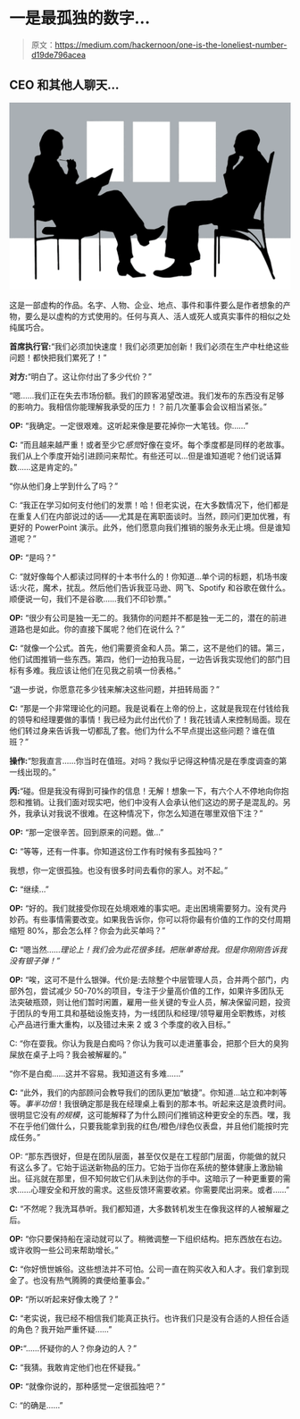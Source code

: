# 一是最孤独的数字…

> 原文：<https://medium.com/hackernoon/one-is-the-loneliest-number-d19de796acea>

## CEO 和其他人聊天…

![](img/92b19d6757dc3203ae456298fc5ed012.png)

这是一部虚构的作品。名字、人物、企业、地点、事件和事件要么是作者想象的产物，要么是以虚构的方式使用的。任何与真人、活人或死人或真实事件的相似之处纯属巧合。

**首席执行官:**“我们必须加快速度！我们必须更加创新！我们必须在生产中杜绝这些问题！都快把我们累死了！”

**对方:**“明白了。这让你付出了多少代价？”

“嗯……我们正在失去市场份额。我们的顾客渴望改进。我们发布的东西没有足够的影响力。我相信你能理解我承受的压力！？前几次董事会会议相当紧张。”

**OP:** “我确定。一定很艰难。这听起来像是要花掉你一大笔钱。你……”

**C:** “而且越来越严重！或者至少它*感觉*好像在变坏。每个季度都是同样的老故事。我们从上个季度开始引进顾问来帮忙。有些还可以…但是谁知道呢？他们说话算数……这是肯定的。”

“你从他们身上学到什么了吗？”

C: “我正在学习如何支付他们的发票！哈！但老实说，在大多数情况下，他们都是在重复人们在内部说过的话——尤其是在离职面谈时。当然，顾问们更加优雅，有更好的 PowerPoint 演示。此外，他们愿意向我们推销的服务永无止境。但是谁知道呢？”

**OP:** “是吗？”

C: “就好像每个人都读过同样的十本书什么的！你知道…单个词的标题，机场书废话:火花，魔术，扰乱。然后他们告诉我亚马逊、网飞、Spotify 和谷歌在做什么。顺便说一句，我们不是谷歌……我们不印钞票。”

**OP:** “很少有公司是独一无二的。我猜你的问题并不都是独一无二的，潜在的前进道路也是如此。你的直接下属呢？他们在说什么？”

**C:** “就像一个公式。首先，他们需要资金和人员。第二，这不是他们的错。第三，他们试图推销一些东西。第四，他们一边拍我马屁，一边告诉我实现他们的部门目标有多难。我应该让他们在见我之前填一份表格。”

“退一步说，你愿意花多少钱来解决这些问题，并扭转局面？”

**C:** “那是一个非常理论化的问题。我是说看在上帝的份上，这就是我现在付钱给我的领导和经理要做的事情！我已经为此付出代价了！我花钱请人来控制局面。现在他们转过身来告诉我一切都乱了套。他们为什么不早点提出这些问题？谁在值班？”

**操作:**“恕我直言……你当时在值班。对吗？我似乎记得这种情况是在季度调查的第一线出现的。”

**丙:**“碰。但是我没有得到可操作的信息！无解！想象一下，有六个人不停地向你抱怨和推销。让我们面对现实吧，他们中没有人会承认他们这边的房子是混乱的。另外，我承认对我说不很难。在这种情况下，你怎么知道在哪里双倍下注？”

**OP:** “那一定很辛苦。回到原来的问题。做…”

**C:** “等等，还有一件事。你知道这份工作有时候有多孤独吗？”

我想，你一定很孤独。也没有很多时间去看你的家人。对不起。”

**C:** “继续…”

**OP:** “好的。我们就接受你现在处境艰难的事实吧。走出困境需要努力。没有灵丹妙药。有些事情需要改变。如果我告诉你，你可以将你最有价值的工作的交付周期缩短 80%，那会怎么样？你会为此买单吗？”

**C:** “嗯当然……*理论上！我们会为此花很多钱。把账单寄给我。但是你刚刚告诉我没有银子弹！”*

**OP:** “唉，这可不是什么银弹。代价是:去除整个中层管理人员，合并两个部门，内部外包，尝试减少 50-70%的项目，专注于少量高价值的工作，如果许多团队无法突破瓶颈，则让他们暂时闲置，雇用一些关键的专业人员，解决保留问题，投资于团队的专用工具和基础设施支持，为一线团队和经理/领导雇用全职教练，对核心产品进行重大重构，以及错过未来 2 或 3 个季度的收入目标。”

C: “你在耍我。你认为我是白痴吗？你认为我可以走进董事会，把那个巨大的臭狗屎放在桌子上吗？我会被解雇的。”

“你不是白痴……这并不容易。我知道这有多难……”

**C:** “此外，我们的内部顾问会教导我们的团队更加“敏捷”。你知道…站立和冲刺等等。*事半功倍*！我很确定那是我在经理桌上看到的那本书。听起来这是浪费时间。很明显它没有*的规模*，这可能解释了为什么顾问们推销这种更安全的东西。嘿，我不在乎他们做什么，只要我能拿到我的红色/橙色/绿色仪表盘，并且他们能按时完成任务。”

OP: “那东西很好，但是在团队层面，甚至仅仅是在工程部门层面，你能做的就只有这么多了。它始于运送新物品的压力。它始于当你在系统的整体健康上激励输出。征兆就在那里，但不知何故它们从未到达你的手中。这暗示了一种更重要的需求……心理安全和开放的需求。这些反馈环需要收紧。你需要爬出洞来。或者……”

**C:** “不然呢？我洗耳恭听。我们都知道，大多数转机发生在像我这样的人被解雇之后。

**OP:** “你只要保持船在滚动就可以了。稍微调整一下组织结构。把东西放在右边。或许收购一些公司来帮助增长。”

**C:** “你好愤世嫉俗。这些想法并不可怕。公司一直在购买收入和人才。我们拿到现金了。也没有热气腾腾的粪便给董事会。”

**OP:** “所以听起来好像太晚了？”

**C:** “老实说，我已经不相信我们能真正执行。也许我们只是没有合适的人担任合适的角色？我开始严重怀疑……”

**OP:**“……怀疑你的人？你身边的人？”

**C:** “我猜。我敢肯定他们也在怀疑我。”

**OP:** “就像你说的，那种感觉一定很孤独吧？”

C: “的确是……”